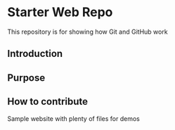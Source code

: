 # Starter Web Repo

This repository is for showing how Git and GitHub work

## Introduction

## Purpose

## How to contribute
 
Sample website with plenty of files for demos